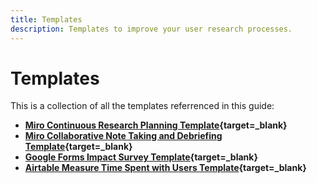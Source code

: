 ```yaml
---
title: Templates
description: Templates to improve your user research processes.
---
```


# Templates

This is a collection of all the templates referrenced in this guide:

- **[Miro Continuous Research Planning Template](https://miro.com/app/board/uXjVOcvVHRM=/?moveToWidget=3458764514680355484&cot=14){target=_blank}**
- **[Miro Collaborative Note Taking and Debriefing Template](https://miro.com/app/board/uXjVOcvVHRM=/?moveToWidget=3458764514681714737&cot=14){target=_blank}**
- **[Google Forms Impact Survey Template](https://docs.google.com/forms/d/e/1FAIpQLScuCrSh3AvxXexmTR_y2ixINZ7jUTWdEVxrDleXY3jUUT986Q/viewform?usp=sf_link){target=_blank}**
- **[Airtable Measure Time Spent with Users Template](https://airtable.com/invite/l?inviteId=invXWyYXZiLPPu1Ri&inviteToken=86c0d2bb504835fc89ee0011af2f9ef42898680cee7d820e8d549148fe7b2835&utm_source=email){target=_blank}**
